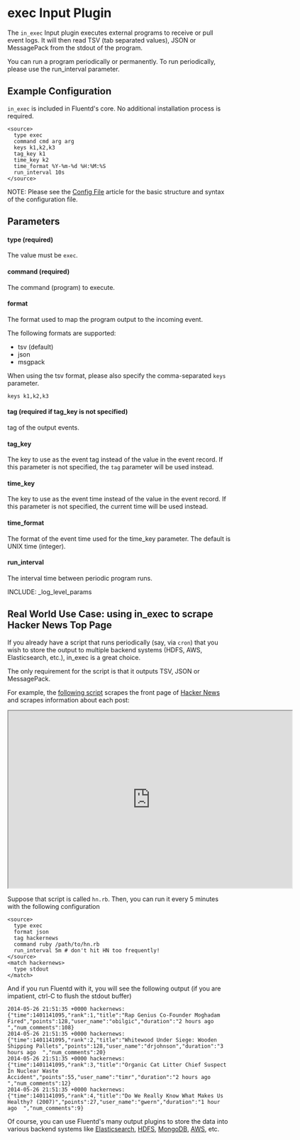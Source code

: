 # exec Input Plugin

The `in_exec` Input plugin executes external programs to receive or pull event logs. It will then read TSV (tab separated values), JSON or MessagePack from the stdout of the program.

You can run a program periodically or permanently. To run periodically, please use the run_interval parameter.

## Example Configuration

`in_exec` is included in Fluentd's core. No additional installation process is required.

    
    <source>
      type exec
      command cmd arg arg
      keys k1,k2,k3
      tag_key k1
      time_key k2
      time_format %Y-%m-%d %H:%M:%S
      run_interval 10s
    </source>

NOTE: Please see the <a href="config-file">Config File</a> article for the basic structure and syntax of the configuration file.

## Parameters

#### type (required)
The value must be `exec`.

#### command (required)
The command (program) to execute.

#### format
The format used to map the program output to the incoming event.

The following formats are supported:

* tsv (default)
* json
* msgpack

When using the tsv format, please also specify the comma-separated `keys` parameter.

    
    keys k1,k2,k3
    
#### tag (required if tag_key is not specified)
tag of the output events.

#### tag_key
The key to use as the event tag instead of the value in the event record. If this parameter is not specified, the `tag` parameter will be used instead.

#### time_key
The key to use as the event time instead of the value in the event record. If this parameter is not specified, the current time will be used instead.

#### time_format
The format of the event time used for the time_key parameter. The default is UNIX time (integer).

#### run_interval
The interval time between periodic program runs.

INCLUDE: _log_level_params

## Real World Use Case: using in_exec to scrape Hacker News Top Page

If you already have a script that runs periodically (say, via `cron`) that you wish to store the output to multiple backend systems (HDFS, AWS, Elasticsearch, etc.), in_exec is a great choice.

The only requirement for the script is that it outputs TSV, JSON or MessagePack.

For example, the [following script](https://gist.github.com/kiyoto/1bd903ad1bdd6ac51fcc) scrapes the front page of [Hacker News](http://news.ycombinator.com) and scrapes information about each post:

<iframe style="width:640px;height:400px" src="https://gist.github.com/kiyoto/1bd903ad1bdd6ac51fcc.pibb?scroll=true"></iframe>

Suppose that script is called `hn.rb`. Then, you can run it every 5 minutes with the following configuration

    
    <source>
      type exec
      format json
      tag hackernews
      command ruby /path/to/hn.rb
      run_interval 5m # don't hit HN too frequently!
    </source>
    <match hackernews>
      type stdout
    </match>

And if you run Fluentd with it, you will see the following output (if you are impatient, ctrl-C to flush the stdout buffer)

    
    2014-05-26 21:51:35 +0000 hackernews: {"time":1401141095,"rank":1,"title":"Rap Genius Co-Founder Moghadam Fired","points":128,"user_name":"obilgic","duration":"2 hours ago  ","num_comments":108}
    2014-05-26 21:51:35 +0000 hackernews: {"time":1401141095,"rank":2,"title":"Whitewood Under Siege: Wooden Shipping Pallets","points":128,"user_name":"drjohnson","duration":"3 hours ago  ","num_comments":20}
    2014-05-26 21:51:35 +0000 hackernews: {"time":1401141095,"rank":3,"title":"Organic Cat Litter Chief Suspect In Nuclear Waste Accident","points":55,"user_name":"timr","duration":"2 hours ago  ","num_comments":12}
    2014-05-26 21:51:35 +0000 hackernews: {"time":1401141095,"rank":4,"title":"Do We Really Know What Makes Us Healthy? (2007)","points":27,"user_name":"gwern","duration":"1 hour ago  ","num_comments":9}

Of course, you can use Fluentd's many output plugins to store the data into various backend systems like [Elasticsearch](free-alternative-to-splunk-by-fluentd), [HDFS](http-to-hdfs), [MongoDB](apache-to-mongodb), [AWS](apache-to-s3), etc.
